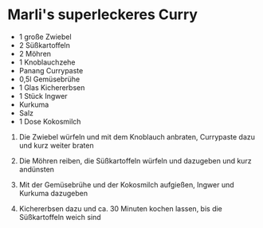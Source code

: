 # Marli's superleckeres Curry

- 1 große Zwiebel
- 2 Süßkartoffeln
- 2 Möhren
- 1 Knoblauchzehe
- Panang Currypaste
- 0,5l Gemüsebrühe
- 1 Glas Kichererbsen
- 1 Stück Ingwer
- Kurkuma
- Salz
- 1 Dose Kokosmilch

1. Die Zwiebel würfeln und mit dem Knoblauch anbraten, Currypaste dazu und kurz weiter braten

2. Die Möhren reiben, die Süßkartoffeln würfeln und dazugeben und kurz andünsten

3. Mit der Gemüsebrühe und der Kokosmilch aufgießen, Ingwer und Kurkuma dazugeben

4. Kichererbsen dazu und ca. 30 Minuten kochen lassen, bis die Süßkartoffeln weich sind
 
